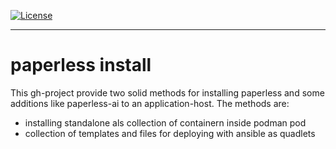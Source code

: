 <!-- SPDX-License-Identifier BSD-3-Clause-->
[![License](https://img.shields.io/badge/License-BSD_3--Clause-blue.svg)](https://opensource.org/licenses/BSD-3-Clause)

---

# paperless install
This gh-project provide two solid methods for installing paperless and some 
additions like paperless-ai to an application-host. The methods are:

  * installing standalone als collection of containern inside podman pod
  * collection of templates and files for deploying with ansible as quadlets